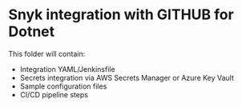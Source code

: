 # Snyk integration with GITHUB for Dotnet

This folder will contain:
- Integration YAML/Jenkinsfile
- Secrets integration via AWS Secrets Manager or Azure Key Vault
- Sample configuration files
- CI/CD pipeline steps

